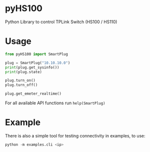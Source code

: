 # pyHS100
Python Library to control TPLink Switch (HS100 / HS110)

# Usage
```python
from pyHS100 import SmartPlug

plug = SmartPlug("10.10.10.0")
print(plug.get_sysinfo())
print(plug.state)

plug.turn_on()
plug.turn_off()

plug.get_emeter_realtime()
```

For all available API functions run ```help(SmartPlug)```

# Example
There is also a simple tool for testing connectivity in examples, to use:
```python
python -m examples.cli <ip>
```
